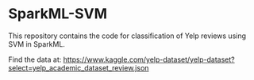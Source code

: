 # SparkML-SVM
This repository contains the code for classification of Yelp reviews using SVM in SparkML.

Find the data at: https://www.kaggle.com/yelp-dataset/yelp-dataset?select=yelp_academic_dataset_review.json
